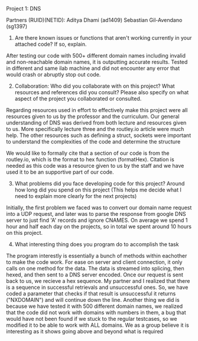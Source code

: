 Project 1: DNS 

Partners (RUID)(NETID): 
Aditya Dhami (ad1409)
Sebastian Gil-Avendano (sg1397)

1. Are there known issues or functions that aren't working currently in your attached code? If so, explain.

After testing our code with 500+ different domain names including invalid and non-reachable domain names, it is outputting accurate results. Tested in different and same ilab machine and did not encounter any error that would crash or abruptly stop out code. 

2. Collaboration: Who did you collaborate with on this project? What resources and references did you consult? Please also specify on what aspect of the project you collaborated or consulted.

Regarding resources used in effort to effectively make this project were all resources given to us by the professor and the curriculum. Our general understanding of DNS was derived from both lecture and resources given to us. More specifically lecture three and the routley.io article were much help. The other resources such as defining a struct, sockets were important to understand the complexities of the code and determine the structure

We would like to formally cite that a section of our code is from the routley.io, which is the format to hex function (formatHex). Citation is needed as this code was a resource given to us by the staff and we have used it to be an supportive part of our code.

3. What problems did you face developing code for this project? Around how long did you spend on this project (This helps me decide what I need to explain more clearly for the next projects)

Initially, the first problem we faced was to convert our domain name request into a UDP request, and later was to parse the response from google DNS server to just find 'A' records and ignore CNAMES. On average we spend 1 hour and half each day on the projects, so in total we spent around 10 hours on this project.

4. What interesting thing does you program do to accomplish the task

The program interestly is essentially a bunch of methods within eachother to make the code work. For ease on server and client connection, it only calls on one method for the data. The data is streamed into splicing, then hexed, and then sent to a DNS server encoded. Once our request is sent back to us, we recieve a hex sequence. My partner and I realized that there is a sequence in successful retrievals and unsuccessful ones. So, we have coded a parameter that checks if that result is unsuccessful it returns ("NXDOMAIN") and will continue down the line. Another thing we did is because we have tested it with 500 different domain names, we realized that the code did not work with domains with numbers in them, a bug that would have not been found if we stuck to the regular testcases, so we modified it to be able to work with ALL domains. We as a group believe it is interesting as it shows going above and beyond what is required
